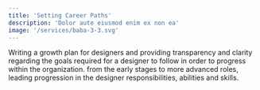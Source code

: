 ```yaml
---
title: 'Setting Career Paths'
description: 'Dolor aute eiusmod enim ex non ea'
image: '/services/baba-3-3.svg'
---
```


Writing a growth plan for designers and providing transparency and clarity regarding the goals required for a designer to follow in order to progress within the organization. from the early stages to more advanced roles, leading progression in the designer responsibilities, abilities and skills.